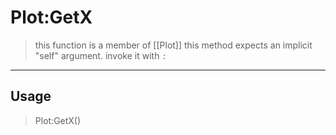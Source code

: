 # Plot:GetX
> this function is a member of [[Plot]]
> this method expects an implicit "self" argument. invoke it with `:`
-----
## Usage
> Plot:GetX()
